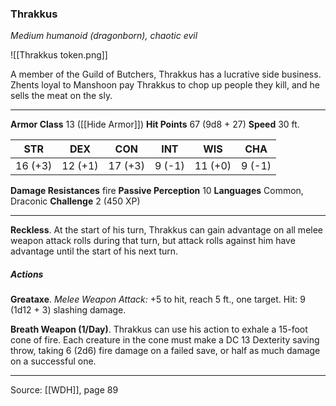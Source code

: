 ### Thrakkus
_Medium humanoid (dragonborn), chaotic evil_

![[Thrakkus token.png]]

 A member of the Guild of Butchers, Thrakkus has a lucrative side business. Zhents loyal to Manshoon pay Thrakkus to chop up people they kill, and he sells the meat on the sly.






---

**Armor Class** 13 ([[Hide Armor]])
**Hit Points** 67 (9d8 + 27)
**Speed** 30 ft.

| STR     | DEX     | CON     | INT     | WIS     | CHA     |
|---------|---------|---------|---------|---------|---------|
| 16 (+3) | 12 (+1) | 17 (+3) | 9 (-1) | 11 (+0) | 9 (-1) |

**Damage Resistances** fire
**Passive Perception** 10
**Languages** Common, Draconic
**Challenge** 2 (450 XP)

---

**Reckless**. At the start of his turn, Thrakkus can gain advantage on all melee weapon attack rolls during that turn, but attack rolls against him have advantage until the start of his next turn.

##### Actions
**Greataxe**. _Melee Weapon Attack:_ +5 to hit, reach 5 ft., one target. Hit: 9 (1d12 + 3) slashing damage.

**Breath Weapon (1/Day)**. Thrakkus can use his action to exhale a 15-foot cone of fire. Each creature in the cone must make a DC 13 Dexterity saving throw, taking 6 (2d6) fire damage on a failed save, or half as much damage on a successful one.


---

Source: [[WDH]], page 89